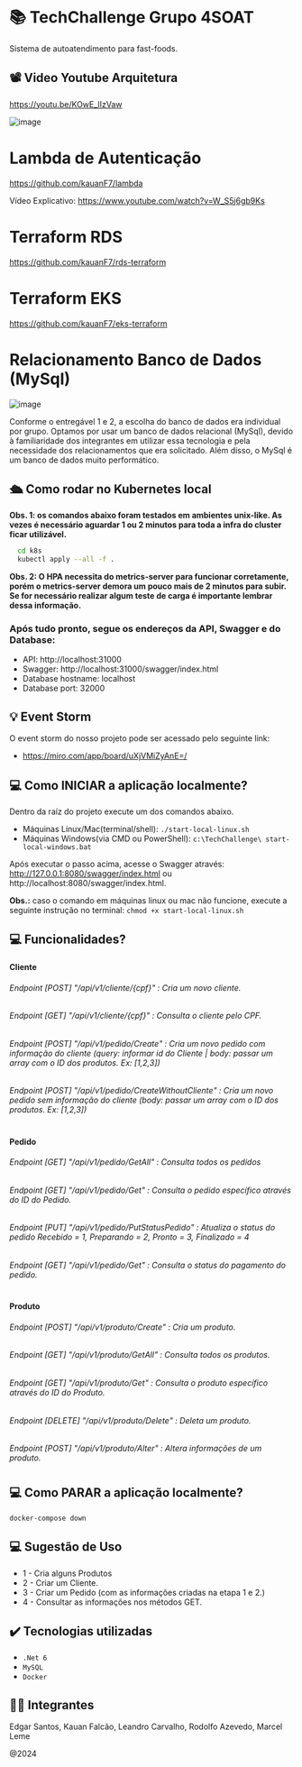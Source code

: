 # 📚 TechChallenge Grupo 4SOAT

Sistema de autoatendimento para fast-foods.

## 📽️ Video Youtube Arquitetura

https://youtu.be/KOwE_lIzVaw

![image](https://github.com/rof20004/TechChallenge/assets/67924745/9f358d7d-a9d8-4d7c-ba32-9aa6b8f889ed)

# Lambda de Autenticação 
https://github.com/kauanF7/lambda

Vídeo Explicativo: https://www.youtube.com/watch?v=W_S5j6gb9Ks

# Terraform RDS
https://github.com/kauanF7/rds-terraform

# Terraform EKS
https://github.com/kauanF7/eks-terraform

# Relacionamento Banco de Dados (MySql)
![image](https://github.com/rof20004/TechChallenge/assets/40708971/1d7f3ac9-aad6-4b6d-8272-b5328d933747)

Conforme o entregável 1 e 2, a escolha do banco de dados era individual por grupo.
Optamos por usar um banco de dados relacional (MySql), devido à familiaridade dos integrantes em utilizar essa tecnologia e pela necessidade dos relacionamentos que era solicitado. Além disso, o MySql é um banco de dados muito performático. 


## 🛳️ Como rodar no Kubernetes local

**Obs. 1: os comandos abaixo foram testados em ambientes unix-like. As vezes é necessário aguardar 1 ou 2 minutos para toda a infra do cluster ficar utilizável.**

```bash
  cd k8s
  kubectl apply --all -f .
```

**Obs. 2: O HPA necessita do metrics-server para funcionar corretamente, porém o metrics-server demora um pouco mais de 2 minutos para subir. Se for necessário realizar algum teste de carga é importante lembrar dessa informação.**

### Após tudo pronto, segue os endereços da API, Swagger e do Database:

- API: http://localhost:31000
- Swagger: http://localhost:31000/swagger/index.html
- Database hostname: localhost
- Database port: 32000

## 💡 Event Storm

O event storm do nosso projeto pode ser acessado pelo seguinte link:
- https://miro.com/app/board/uXjVMiZyAnE=/

## 💻 Como INICIAR a aplicação localmente?

Dentro da raíz do projeto execute um dos comandos abaixo.

- Máquinas Linux/Mac(terminal/shell): `./start-local-linux.sh`
- Máquinas Windows(via CMD ou PowerShell): `c:\TechChallenge\ start-local-windows.bat`

Após executar o passo acima, acesse o Swagger através: http://127.0.0.1:8080/swagger/index.html ou http://localhost:8080/swagger/index.html.

**Obs.:** caso o comando em máquinas linux ou mac não funcione, execute a seguinte instrução no terminal: `chmod +x start-local-linux.sh`

## 💻 Funcionalidades?
#### Cliente
###### Endpoint [POST] "/api/v1/cliente/{cpf}" : Cria um novo cliente.
###### Endpoint [GET] "/api/v1/cliente/{cpf}" : Consulta o cliente pelo CPF.
###### Endpoint [POST] "/api/v1/pedido/Create" : Cria um novo pedido com informação do cliente (query: informar id do Cliente | body: passar um array com o ID dos produtos. Ex: [1,2,3])
###### Endpoint [POST] "/api/v1/pedido/CreateWithoutCliente" : Cria um novo pedido sem informação do cliente (body: passar um array com o ID dos produtos. Ex: [1,2,3])
#
#### Pedido
###### Endpoint [GET] "/api/v1/pedido/GetAll" : Consulta todos os pedidos
###### Endpoint [GET] "/api/v1/pedido/Get" : Consulta o pedido específico através do ID do Pedido. 
###### Endpoint [PUT] "/api/v1/pedido/PutStatusPedido" : Atualiza o status do pedido Recebido = 1, Preparando = 2, Pronto = 3, Finalizado = 4
###### Endpoint [GET] "/api/v1/pedido/Get" : Consulta o status do pagamento do pedido. 
#
#
#### Produto
###### Endpoint [POST] "/api/v1/produto/Create" : Cria um produto.
###### Endpoint [GET] "/api/v1/produto/GetAll" : Consulta todos os produtos.
###### Endpoint [GET] "/api/v1/produto/Get" : Consulta o produto específico através do ID do Produto.
###### Endpoint [DELETE] "/api/v1/produto/Delete" : Deleta um produto.
###### Endpoint [POST] "/api/v1/produto/Alter" : Altera informações de um produto.

#
## 💻 Como PARAR a aplicação localmente?

`docker-compose down`

## 💻 Sugestão de Uso

- 1 - Cria alguns Produtos
- 2 - Criar um Cliente.
- 3 - Criar um Pedido (com as informações criadas na etapa 1 e 2.)
- 4 - Consultar as informações nos métodos GET.

## ✔️ Tecnologias utilizadas

- ``.Net 6``
- ``MySQL``
- ``Docker``

## 👨‍💻 Integrantes
Edgar Santos,
Kauan Falcão,
Leandro Carvalho,
Rodolfo Azevedo,
Marcel Leme

@2024
